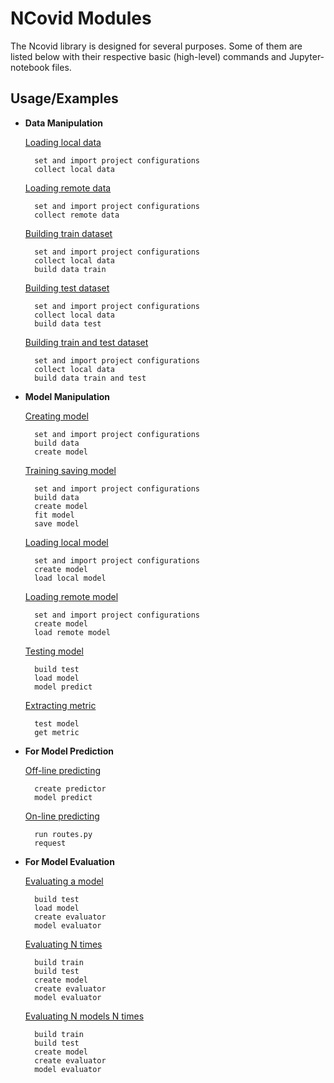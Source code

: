 
# NCovid Modules

The Ncovid library is designed for several purposes. Some of them are listed below with their respective basic (high-level) commands and Jupyter-notebook files.

## Usage/Examples

- **Data Manipulation**

    [Loading local data](loading_local_data.ipynb)

        set and import project configurations
        collect local data

    [Loading remote data](loading_remote_data.ipynb)

        set and import project configurations
        collect remote data
    
    [Building train dataset](building_train_dataset.ipynb)

        set and import project configurations
        collect local data
        build data train

    [Building test dataset](building_test_dataset.ipynb)

        set and import project configurations
        collect local data
        build data test

    [Building train and test dataset](building_train_and_test_dataset.ipynb)

        set and import project configurations
        collect local data
        build data train and test

- **Model Manipulation**

    [Creating model](creating_a_model.ipynb)

        set and import project configurations
        build data
        create model
    
    [Training saving model](training_and_saving_a_model.ipynb)  

        set and import project configurations
        build data
        create model
        fit model
        save model

    [Loading local model](loading_a_local_model.ipynb) 
        
        set and import project configurations
        create model
        load local model
    
    [Loading remote model](loading_a_remote_model.ipynb) 
        
        set and import project configurations
        create model
        load remote model

    [Testing model](testing_a_model.ipynb)

        build test
        load model
        model predict

    [Extracting metric](extracting_a_metric.ipynb)

        test model
        get metric

- **For Model Prediction**

    [Off-line predicting](off-line_predicting.ipynb)

        create predictor
        model predict

    [On-line predicting](on-line_predicting.ipynb)

        run routes.py
        request
        
- **For Model Evaluation**

    [Evaluating a model](evaluating_model.ipynb)

        build test
        load model
        create evaluator
        model evaluator
    
    [Evaluating N times](evaluating_n_times.ipynb)

        build train
        build test
        create model
        create evaluator
        model evaluator

    [Evaluating N models N times](evaluating_n_models_n_times.ipynb)

        build train
        build test
        create model
        create evaluator
        model evaluator
